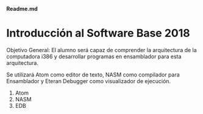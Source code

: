 **Readme.md**

# Introducción al Software Base 2018
Objetivo General:  El alumno será capaz de comprender la arquitectura de la computadora i386 y desarrollar programas en ensamblador para esta arquitectura.

Se utilizará Atom como editor de texto, NASM como compilador para Ensamblador y Eteran Debugger como visualizador de ejecución.

1. Atom
1. NASM
1. EDB